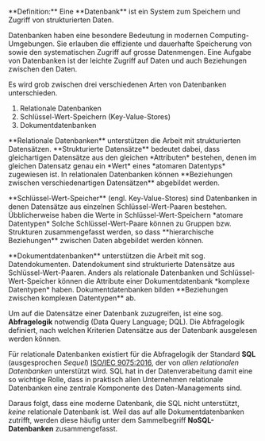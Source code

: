 <p class="alert alert-primary" markdown="1">
**Definition:** Eine **Datenbank** ist ein System zum Speichern und Zugriff von strukturierten Daten.  
</p>

Datenbanken haben eine besondere Bedeutung in modernen Computing-Umgebungen. Sie erlauben die effiziente und dauerhafte Speicherung von sowie den systematischen Zugriff auf grosse Datenmengen. Eine Aufgabe von Datenbanken ist der leichte Zugriff auf Daten und auch Beziehungen zwischen den Daten. 

Es wird grob zwischen drei verschiedenen Arten von Datenbanken unterschieden. 

1. Relationale Datenbanken
2. Schlüssel-Wert-Speichern (Key-Value-Stores)
3. Dokumentdatenbanken

<p class="alert alert-primary" markdown="1">
**Relationale Datenbanken** unterstützen die Arbeit mit strukturierten Datensätzen. **Strukturierte Datensätze** bedeutet dabei, dass gleichartigen Datensätze aus den gleichen *Attributen* bestehen, denen im gleichen Datensatz genau ein *Wert* eines *atomaren Datentyps* zugewiesen ist. In relationalen Datenbanken können **Beziehungen zwischen verschiedenartigen Datensätzen** abgebildet werden.
</p>

<p class="alert alert-primary" markdown="1">
**Schlüssel-Wert-Speicher** (engl. Key-Value-Stores) sind Datenbanken in denen Datensätze aus einzelnen Schlüssel-Wert-Paaren bestehen. Übblicherweise haben die Werte in Schlüssel-Wert-Speichern *atomare Datentypen* Solche Schlüssel-Wert-Paare können zu Gruppen bzw. Strukturen zusammengefasst werden, so dass **hierarchische Beziehungen** zwischen Daten abgebildet werden können.
</p>

<p class="alert alert-primary" markdown="1">
**Dokumentdatenbanken** unterstützen die Arbeit mit sog. Datendokumenten. Datendokument sind strukturierte Datensätze aus Schlüssel-Wert-Paaren. Anders als relationale Datenbanken und Schlüssel-Wert-Speicher können die Attribute einer Dokumentdatenbank *komplexe Datentypen* haben. Dokumentdatenbanken bilden **Beziehungen zwischen komplexen Datentypen** ab.
</p>

Um auf die Datensätze einer Datenbank zuzugreifen, ist eine sog. **Abfragelogik** notwendig (Data Query Language; DQL). Die Abfragelogik definiert, nach welchen Kriterien Datensätze aus der Datenbank ausgelesen werden können. 

Für relationale Datenbanken existiert für die Abfragelogik der Standard **SQL** (ausgesprochen *Sequel*) [ISO/IEC 9075:2016](https://viewer.snv.ch/product/66148), der von *allen relationalen Datenbanken* unterstützt wird. SQL hat in der Datenverabeitung damit eine so wichtige Rolle, dass in praktisch allen Unternehmen relationale Datenbanken eine zentrale Komponente des Daten-Managements sind.

Daraus folgt, dass eine moderne Datenbank, die SQL nicht unterstützt, *keine* relationale Datenbank ist. Weil das auf alle Dokumentdatenbanken zutrifft, werden diese häufig unter dem Sammelbegriff **NoSQL-Datenbanken** zusammengefasst.

